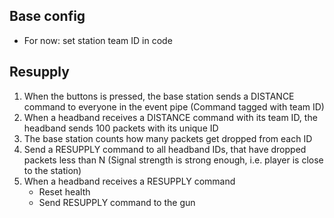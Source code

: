 ## Base config
- For now: set station team ID in code

## Resupply
1. When the buttons is pressed, the base station sends a DISTANCE command to everyone in the event pipe (Command tagged with team ID)
2. When a headband receives a DISTANCE command with its team ID, the headband sends 100 packets with its unique ID
3. The base station counts how many packets get dropped from each ID
4. Send a RESUPPLY command to all headband IDs, that have dropped packets less than N (Signal strength is strong enough, i.e. player is close to the station)
5. When a headband receives a RESUPPLY command
	- Reset health
	- Send RESUPPLY command to the gun